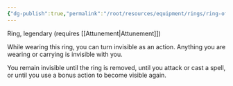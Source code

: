 ```yaml
---
{"dg-publish":true,"permalink":"/root/resources/equipment/rings/ring-of-invisibility/"}
---
```


Ring, legendary (requires [[Attunement\|Attunement]]) 

While wearing this ring, you can turn invisible as an action. Anything you are wearing or carrying is invisible with you. 

You remain invisible until the ring is removed, until you attack or cast a spell, or until you use a bonus action to become visible again.